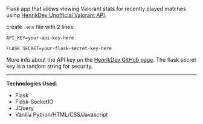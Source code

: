 Flask app that allows viewing Valorant stats for recently played matches using [HenrikDev Unofficial Valorant API](https://github.com/Henrik-3/unofficial-valorant-api).

create `.env` file with 2 lines:

`API_KEY=your-api-key-here`

`FLASK_SECRET=your-flask-secret-key-here`

More info about the API key on the [HenrikDev GitHub page](https://github.com/Henrik-3/unofficial-valorant-api). The flask secret key is a random string for security.

---
**Technologies Used**:
- Flask
- Flask-SocketIO
- JQuery
- Vanilla Python/HTML/CSS/Javascript
